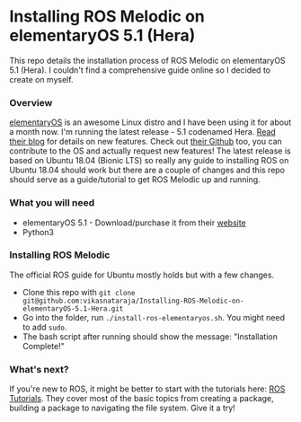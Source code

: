 # Installing ROS Melodic on elementaryOS 5.1 (Hera)
This repo details the installation process of ROS Melodic on elementaryOS 5.1 (Hera). I couldn't find a comprehensive guide online so I decided to create on myself.

### Overview

[elementaryOS](https://elementary.io) is an awesome Linux distro and I have been using it for about a month now. I'm running the latest release - 5.1 codenamed Hera. [Read their blog](https://blog.elementary.io/introducing-elementary-os-5-1-hera) for details on new features. Check out [their Github](https://github.com/elementary/) too, you can contribute to the OS and actually request new features! The latest release is based on Ubuntu 18.04 (Bionic LTS) so really any guide to installing ROS on Ubuntu 18.04 should work but there are a couple of changes and this repo should serve as a guide/tutorial to get ROS Melodic up and running.

### What you will need

* elementaryOS 5.1 - Download/purchase it from their [website](https://elementary.io) 
* Python3

### Installing ROS Melodic

The official ROS guide for Ubuntu mostly holds but with a few changes. 

* Clone this repo with `git clone git@github.com:vikasnataraja/Installing-ROS-Melodic-on-elementaryOS-5.1-Hera.git`
* Go into the folder,  run `./install-ros-elementaryos.sh`. You might need to add `sudo`.
* The bash script after running should show the message: "Installation Complete!"

### What's next?

If you're new to ROS, it might be better to start with the tutorials here: [ROS Tutorials](http://wiki.ros.org/ROS/Tutorials). They cover most of the basic topics from creating a package, building a package to navigating the file system. Give it a try!